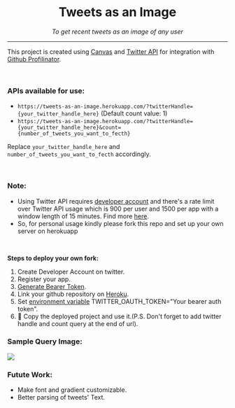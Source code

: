 <div align="center">

# Tweets as an Image
  
_To get recent tweets as an image of any user_
</div>

---

This project is created using [Canvas](https://www.npmjs.com/package/canvas) and [Twitter API](https://developer.twitter.com/en/docs)  for integration with [Github Profilinator](https://github.com/rishavanand/github-profilinator).

<br/>

### APIs available for use:

- `https://tweets-as-an-image.herokuapp.com/?twitterHandle={your_twitter_handle_here}`  (Default count value: 1)
- `https://tweets-as-an-image.herokuapp.com/?twitterHandle={your_twitter_handle_here}&count={number_of_tweets_you_want_to_fecth}`

Replace `your_twitter_handle_here` and `number_of_tweets_you_want_to_fecth` accordingly.

<br/>

### Note:
- Using Twitter API requires [developer account](https://developer.twitter.com/en/apply-for-access) and
there's a rate limit over Twitter API usage which is 900 per user and 1500 per app with a window length of 15 minutes. Find more [here](https://developer.twitter.com/en/docs/twitter-api/v1/rate-limits).
- So, for personal usage kindly please fork this repo and set up your own server on herokuapp
<br/>

**Steps to deploy your own fork:**
1. Create Developer Account on twitter.
2. Register your app.
3. [Generate Bearer Token](https://developer.twitter.com/en/docs/authentication/oauth-1-0a/obtaining-user-access-tokens).
4. Link your github repository on [Heroku](https://www.heroku.com/).
5. Set [environment variable](https://devcenter.heroku.com/articles/config-vars) TWITTER_OAUTH_TOKEN="Your bearer auth token".
6. :tada: Copy the deployed project and use it.(P.S. Don't forget to add twitter handle and count query at the end of url).


### Sample Query Image:
<img src="https://tweets-as-an-image.herokuapp.com/?twitterHandle=starkblaze01&count=1"/>

### Futute Work:
- Make font and gradient customizable.
- Better parsing of tweets' Text.

